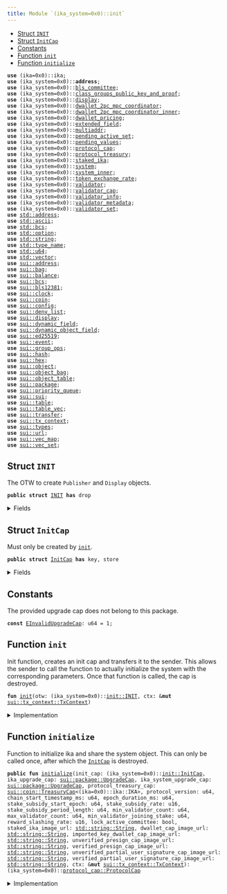 ```yaml
---
title: Module `(ika_system=0x0)::init`
---
```




-  [Struct `INIT`](#(ika_system=0x0)_init_INIT)
-  [Struct `InitCap`](#(ika_system=0x0)_init_InitCap)
-  [Constants](#@Constants_0)
-  [Function `init`](#(ika_system=0x0)_init_init)
-  [Function `initialize`](#(ika_system=0x0)_init_initialize)


<pre><code><b>use</b> (ika=0x0)::ika;
<b>use</b> (ika_system=0x0)::<b>address</b>;
<b>use</b> (ika_system=0x0)::<a href="../ika_system/bls_committee.md#(ika_system=0x0)_bls_committee">bls_committee</a>;
<b>use</b> (ika_system=0x0)::<a href="../ika_system/class_groups_public_key_and_proof.md#(ika_system=0x0)_class_groups_public_key_and_proof">class_groups_public_key_and_proof</a>;
<b>use</b> (ika_system=0x0)::<a href="../ika_system/display.md#(ika_system=0x0)_display">display</a>;
<b>use</b> (ika_system=0x0)::<a href="../ika_system/dwallet_2pc_mpc_coordinator.md#(ika_system=0x0)_dwallet_2pc_mpc_coordinator">dwallet_2pc_mpc_coordinator</a>;
<b>use</b> (ika_system=0x0)::<a href="../ika_system/dwallet_2pc_mpc_coordinator_inner.md#(ika_system=0x0)_dwallet_2pc_mpc_coordinator_inner">dwallet_2pc_mpc_coordinator_inner</a>;
<b>use</b> (ika_system=0x0)::<a href="../ika_system/dwallet_pricing.md#(ika_system=0x0)_dwallet_pricing">dwallet_pricing</a>;
<b>use</b> (ika_system=0x0)::<a href="../ika_system/extended_field.md#(ika_system=0x0)_extended_field">extended_field</a>;
<b>use</b> (ika_system=0x0)::<a href="../ika_system/multiaddr.md#(ika_system=0x0)_multiaddr">multiaddr</a>;
<b>use</b> (ika_system=0x0)::<a href="../ika_system/pending_active_set.md#(ika_system=0x0)_pending_active_set">pending_active_set</a>;
<b>use</b> (ika_system=0x0)::<a href="../ika_system/pending_values.md#(ika_system=0x0)_pending_values">pending_values</a>;
<b>use</b> (ika_system=0x0)::<a href="../ika_system/protocol_cap.md#(ika_system=0x0)_protocol_cap">protocol_cap</a>;
<b>use</b> (ika_system=0x0)::<a href="../ika_system/protocol_treasury.md#(ika_system=0x0)_protocol_treasury">protocol_treasury</a>;
<b>use</b> (ika_system=0x0)::<a href="../ika_system/staked_ika.md#(ika_system=0x0)_staked_ika">staked_ika</a>;
<b>use</b> (ika_system=0x0)::<a href="../ika_system/system.md#(ika_system=0x0)_system">system</a>;
<b>use</b> (ika_system=0x0)::<a href="../ika_system/system_inner.md#(ika_system=0x0)_system_inner">system_inner</a>;
<b>use</b> (ika_system=0x0)::<a href="../ika_system/token_exchange_rate.md#(ika_system=0x0)_token_exchange_rate">token_exchange_rate</a>;
<b>use</b> (ika_system=0x0)::<a href="../ika_system/validator.md#(ika_system=0x0)_validator">validator</a>;
<b>use</b> (ika_system=0x0)::<a href="../ika_system/validator_cap.md#(ika_system=0x0)_validator_cap">validator_cap</a>;
<b>use</b> (ika_system=0x0)::<a href="../ika_system/validator_info.md#(ika_system=0x0)_validator_info">validator_info</a>;
<b>use</b> (ika_system=0x0)::<a href="../ika_system/validator_metadata.md#(ika_system=0x0)_validator_metadata">validator_metadata</a>;
<b>use</b> (ika_system=0x0)::<a href="../ika_system/validator_set.md#(ika_system=0x0)_validator_set">validator_set</a>;
<b>use</b> <a href="../std/address.md#std_address">std::address</a>;
<b>use</b> <a href="../std/ascii.md#std_ascii">std::ascii</a>;
<b>use</b> <a href="../std/bcs.md#std_bcs">std::bcs</a>;
<b>use</b> <a href="../std/option.md#std_option">std::option</a>;
<b>use</b> <a href="../std/string.md#std_string">std::string</a>;
<b>use</b> <a href="../std/type_name.md#std_type_name">std::type_name</a>;
<b>use</b> <a href="../std/u64.md#std_u64">std::u64</a>;
<b>use</b> <a href="../std/vector.md#std_vector">std::vector</a>;
<b>use</b> <a href="../sui/address.md#sui_address">sui::address</a>;
<b>use</b> <a href="../sui/bag.md#sui_bag">sui::bag</a>;
<b>use</b> <a href="../sui/balance.md#sui_balance">sui::balance</a>;
<b>use</b> <a href="../sui/bcs.md#sui_bcs">sui::bcs</a>;
<b>use</b> <a href="../sui/bls12381.md#sui_bls12381">sui::bls12381</a>;
<b>use</b> <a href="../sui/clock.md#sui_clock">sui::clock</a>;
<b>use</b> <a href="../sui/coin.md#sui_coin">sui::coin</a>;
<b>use</b> <a href="../sui/config.md#sui_config">sui::config</a>;
<b>use</b> <a href="../sui/deny_list.md#sui_deny_list">sui::deny_list</a>;
<b>use</b> <a href="../sui/display.md#sui_display">sui::display</a>;
<b>use</b> <a href="../sui/dynamic_field.md#sui_dynamic_field">sui::dynamic_field</a>;
<b>use</b> <a href="../sui/dynamic_object_field.md#sui_dynamic_object_field">sui::dynamic_object_field</a>;
<b>use</b> <a href="../sui/ed25519.md#sui_ed25519">sui::ed25519</a>;
<b>use</b> <a href="../sui/event.md#sui_event">sui::event</a>;
<b>use</b> <a href="../sui/group_ops.md#sui_group_ops">sui::group_ops</a>;
<b>use</b> <a href="../sui/hash.md#sui_hash">sui::hash</a>;
<b>use</b> <a href="../sui/hex.md#sui_hex">sui::hex</a>;
<b>use</b> <a href="../sui/object.md#sui_object">sui::object</a>;
<b>use</b> <a href="../sui/object_bag.md#sui_object_bag">sui::object_bag</a>;
<b>use</b> <a href="../sui/object_table.md#sui_object_table">sui::object_table</a>;
<b>use</b> <a href="../sui/package.md#sui_package">sui::package</a>;
<b>use</b> <a href="../sui/priority_queue.md#sui_priority_queue">sui::priority_queue</a>;
<b>use</b> <a href="../sui/sui.md#sui_sui">sui::sui</a>;
<b>use</b> <a href="../sui/table.md#sui_table">sui::table</a>;
<b>use</b> <a href="../sui/table_vec.md#sui_table_vec">sui::table_vec</a>;
<b>use</b> <a href="../sui/transfer.md#sui_transfer">sui::transfer</a>;
<b>use</b> <a href="../sui/tx_context.md#sui_tx_context">sui::tx_context</a>;
<b>use</b> <a href="../sui/types.md#sui_types">sui::types</a>;
<b>use</b> <a href="../sui/url.md#sui_url">sui::url</a>;
<b>use</b> <a href="../sui/vec_map.md#sui_vec_map">sui::vec_map</a>;
<b>use</b> <a href="../sui/vec_set.md#sui_vec_set">sui::vec_set</a>;
</code></pre>



<a name="(ika_system=0x0)_init_INIT"></a>

## Struct `INIT`

The OTW to create <code>Publisher</code> and <code>Display</code> objects.


<pre><code><b>public</b> <b>struct</b> <a href="../ika_system/init.md#(ika_system=0x0)_init_INIT">INIT</a> <b>has</b> drop
</code></pre>



<details>
<summary>Fields</summary>


<dl>
</dl>


</details>

<a name="(ika_system=0x0)_init_InitCap"></a>

## Struct `InitCap`

Must only be created by <code><a href="../ika_system/init.md#(ika_system=0x0)_init">init</a></code>.


<pre><code><b>public</b> <b>struct</b> <a href="../ika_system/init.md#(ika_system=0x0)_init_InitCap">InitCap</a> <b>has</b> key, store
</code></pre>



<details>
<summary>Fields</summary>


<dl>
<dt>
<code>id: <a href="../sui/object.md#sui_object_UID">sui::object::UID</a></code>
</dt>
<dd>
</dd>
<dt>
<code>publisher: <a href="../sui/package.md#sui_package_Publisher">sui::package::Publisher</a></code>
</dt>
<dd>
</dd>
</dl>


</details>

<a name="@Constants_0"></a>

## Constants


<a name="(ika_system=0x0)_init_EInvalidUpgradeCap"></a>

The provided upgrade cap does not belong to this package.


<pre><code><b>const</b> <a href="../ika_system/init.md#(ika_system=0x0)_init_EInvalidUpgradeCap">EInvalidUpgradeCap</a>: u64 = 1;
</code></pre>



<a name="(ika_system=0x0)_init_init"></a>

## Function `init`

Init function, creates an init cap and transfers it to the sender.
This allows the sender to call the function to actually initialize the system
with the corresponding parameters. Once that function is called, the cap is destroyed.


<pre><code><b>fun</b> <a href="../ika_system/init.md#(ika_system=0x0)_init">init</a>(otw: (ika_system=0x0)::<a href="../ika_system/init.md#(ika_system=0x0)_init_INIT">init::INIT</a>, ctx: &<b>mut</b> <a href="../sui/tx_context.md#sui_tx_context_TxContext">sui::tx_context::TxContext</a>)
</code></pre>



<details>
<summary>Implementation</summary>


<pre><code><b>fun</b> <a href="../ika_system/init.md#(ika_system=0x0)_init">init</a>(otw: <a href="../ika_system/init.md#(ika_system=0x0)_init_INIT">INIT</a>, ctx: &<b>mut</b> TxContext) {
    <b>let</b> id = object::new(ctx);
    <b>let</b> publisher = package::claim(otw, ctx);
    <b>let</b> init_cap = <a href="../ika_system/init.md#(ika_system=0x0)_init_InitCap">InitCap</a> { id, publisher };
    transfer::transfer(init_cap, ctx.sender());
}
</code></pre>



</details>

<a name="(ika_system=0x0)_init_initialize"></a>

## Function `initialize`

Function to initialize ika and share the system object.
This can only be called once, after which the <code><a href="../ika_system/init.md#(ika_system=0x0)_init_InitCap">InitCap</a></code> is destroyed.


<pre><code><b>public</b> <b>fun</b> <a href="../ika_system/init.md#(ika_system=0x0)_init_initialize">initialize</a>(init_cap: (ika_system=0x0)::<a href="../ika_system/init.md#(ika_system=0x0)_init_InitCap">init::InitCap</a>, ika_upgrade_cap: <a href="../sui/package.md#sui_package_UpgradeCap">sui::package::UpgradeCap</a>, ika_system_upgrade_cap: <a href="../sui/package.md#sui_package_UpgradeCap">sui::package::UpgradeCap</a>, protocol_treasury_cap: <a href="../sui/coin.md#sui_coin_TreasuryCap">sui::coin::TreasuryCap</a>&lt;(ika=0x0)::ika::IKA&gt;, protocol_version: u64, chain_start_timestamp_ms: u64, epoch_duration_ms: u64, stake_subsidy_start_epoch: u64, stake_subsidy_rate: u16, stake_subsidy_period_length: u64, min_validator_count: u64, max_validator_count: u64, min_validator_joining_stake: u64, reward_slashing_rate: u16, lock_active_committee: bool, staked_ika_image_url: <a href="../std/string.md#std_string_String">std::string::String</a>, dwallet_cap_image_url: <a href="../std/string.md#std_string_String">std::string::String</a>, imported_key_dwallet_cap_image_url: <a href="../std/string.md#std_string_String">std::string::String</a>, unverified_presign_cap_image_url: <a href="../std/string.md#std_string_String">std::string::String</a>, verified_presign_cap_image_url: <a href="../std/string.md#std_string_String">std::string::String</a>, unverified_partial_user_signature_cap_image_url: <a href="../std/string.md#std_string_String">std::string::String</a>, verified_partial_user_signature_cap_image_url: <a href="../std/string.md#std_string_String">std::string::String</a>, ctx: &<b>mut</b> <a href="../sui/tx_context.md#sui_tx_context_TxContext">sui::tx_context::TxContext</a>): (ika_system=0x0)::<a href="../ika_system/protocol_cap.md#(ika_system=0x0)_protocol_cap_ProtocolCap">protocol_cap::ProtocolCap</a>
</code></pre>



<details>
<summary>Implementation</summary>


<pre><code><b>public</b> <b>fun</b> <a href="../ika_system/init.md#(ika_system=0x0)_init_initialize">initialize</a>(
    init_cap: <a href="../ika_system/init.md#(ika_system=0x0)_init_InitCap">InitCap</a>,
    ika_upgrade_cap: UpgradeCap,
    ika_system_upgrade_cap: UpgradeCap,
    protocol_treasury_cap: TreasuryCap&lt;IKA&gt;,
    protocol_version: u64,
    chain_start_timestamp_ms: u64,
    epoch_duration_ms: u64,
    // Stake Subsidy parameters
    stake_subsidy_start_epoch: u64,
    stake_subsidy_rate: u16,
    stake_subsidy_period_length: u64,
    // Validator committee parameters
    min_validator_count: u64,
    max_validator_count: u64,
    min_validator_joining_stake: u64,
    reward_slashing_rate: u16,
    lock_active_committee: bool,
    // Display parameters
    staked_ika_image_url: String,
    dwallet_cap_image_url: String,
    imported_key_dwallet_cap_image_url: String,
    unverified_presign_cap_image_url: String,
    verified_presign_cap_image_url: String,
    unverified_partial_user_signature_cap_image_url: String,
    verified_partial_user_signature_cap_image_url: String,
    ctx: &<b>mut</b> TxContext,
): ProtocolCap {
    <b>let</b> <a href="../ika_system/init.md#(ika_system=0x0)_init_InitCap">InitCap</a> { id, publisher } = init_cap;
    id.delete();
    <b>let</b> ika_package_id = ika_upgrade_cap.package();
    <b>let</b> ika_system_package_id = ika_system_upgrade_cap.package();
    <b>assert</b>!(
        type_name::get&lt;IKA&gt;().get_address() == ika_package_id.to_address().to_ascii_string(),
        <a href="../ika_system/init.md#(ika_system=0x0)_init_EInvalidUpgradeCap">EInvalidUpgradeCap</a>,
    );
    <b>assert</b>!(
        type_name::get&lt;<a href="../ika_system/init.md#(ika_system=0x0)_init_InitCap">InitCap</a>&gt;().get_address() == ika_system_package_id.to_address().to_ascii_string(),
        <a href="../ika_system/init.md#(ika_system=0x0)_init_EInvalidUpgradeCap">EInvalidUpgradeCap</a>,
    );
    <b>let</b> upgrade_caps = vector[ika_upgrade_cap, ika_system_upgrade_cap];
    <b>let</b> validators = <a href="../ika_system/validator_set.md#(ika_system=0x0)_validator_set_new">validator_set::new</a>(
        min_validator_count,
        max_validator_count,
        min_validator_joining_stake,
        ctx,
    );
    <b>let</b> system_parameters = <a href="../ika_system/system_inner.md#(ika_system=0x0)_system_inner_create_system_parameters">system_inner::create_system_parameters</a>(
        epoch_duration_ms,
        stake_subsidy_start_epoch,
        // Validator committee parameters
        reward_slashing_rate,
        lock_active_committee,
        ctx,
    );
    <b>let</b> stake_subsidy = <a href="../ika_system/protocol_treasury.md#(ika_system=0x0)_protocol_treasury_create">protocol_treasury::create</a>(
        protocol_treasury_cap,
        stake_subsidy_rate,
        stake_subsidy_period_length,
        ctx,
    );
    <b>let</b> <a href="../ika_system/protocol_cap.md#(ika_system=0x0)_protocol_cap">protocol_cap</a> = <a href="../ika_system/protocol_cap.md#(ika_system=0x0)_protocol_cap_new_protocol_cap">protocol_cap::new_protocol_cap</a>(ctx);
    <b>let</b> authorized_protocol_cap_ids = vector[object::id(&<a href="../ika_system/protocol_cap.md#(ika_system=0x0)_protocol_cap">protocol_cap</a>)];
    <a href="../ika_system/system.md#(ika_system=0x0)_system_create">system::create</a>(
        ika_system_package_id,
        upgrade_caps,
        validators,
        protocol_version,
        chain_start_timestamp_ms,
        system_parameters,
        stake_subsidy,
        authorized_protocol_cap_ids,
        ctx,
    );
    <a href="../ika_system/display.md#(ika_system=0x0)_display_create">display::create</a>(
        publisher,
        staked_ika_image_url,
        dwallet_cap_image_url,
        imported_key_dwallet_cap_image_url,
        unverified_presign_cap_image_url,
        verified_presign_cap_image_url,
        unverified_partial_user_signature_cap_image_url,
        verified_partial_user_signature_cap_image_url,
        ctx,
    );
    <a href="../ika_system/protocol_cap.md#(ika_system=0x0)_protocol_cap">protocol_cap</a>
}
</code></pre>



</details>
